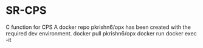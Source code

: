 # SR-CPS
C function for CPS
A docker repo pkrishn6/opx has been created with the required dev environment.
docker pull pkrishn6/opx
docker run
docker exec -it
